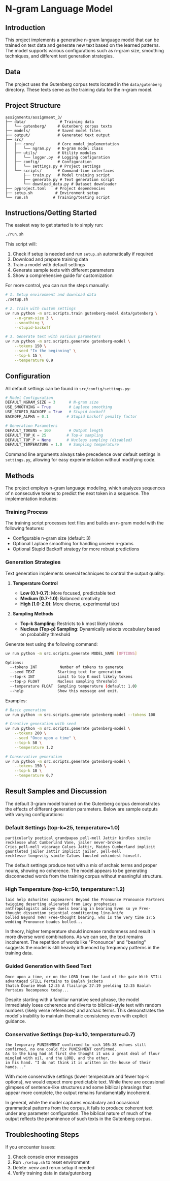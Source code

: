 # N-gram Language Model

## Introduction
This project implements a generative n-gram language model that can be trained on text data and generate new text based on the learned patterns. The model supports various configurations such as n-gram size, smoothing techniques, and different text generation strategies.

## Data
The project uses the Gutenberg corpus texts located in the `data/gutenberg` directory. These texts serve as the training data for the n-gram model.

## Project Structure

```
assignments/assignment_3/
├── data/               # Training data
│   └── gutenberg/     # Gutenberg corpus texts
├── models/            # Saved model files
├── output/            # Generated text output
├── src/
│   ├── core/          # Core model implementation
│   │   └── ngram.py   # N-gram model class
│   ├── utils/         # Utility modules
│   │   └── logger.py  # Logging configuration
│   ├── config/        # Configuration
│   │   └── settings.py # Project settings
│   └── scripts/       # Command-line interfaces
│       ├── train.py   # Model training script
│       ├── generate.py # Text generation script
│       └── download_data.py # Dataset downloader
├── pyproject.toml    # Project dependencies
├── setup.sh          # Environment setup
└── run.sh           # Training/testing script
```

## Instructions/Getting Started
The easiest way to get started is to simply run:
```bash
./run.sh
```
This script will:
1. Check if setup is needed and run `setup.sh` automatically if required
2. Download and prepare training data
3. Train a model with default settings
4. Generate sample texts with different parameters
5. Show a comprehensive guide for customization

For more control, you can run the steps manually:
```bash
# 1. Setup environment and download data
./setup.sh

# 2. Train with custom settings
uv run python -m src.scripts.train gutenberg-model data/gutenberg \
    --n-gram-size 3 \
    --smoothing \
    --stupid-backoff

# 3. Generate text with various parameters
uv run python -m src.scripts.generate gutenberg-model \
    --tokens 150 \
    --seed "In the beginning" \
    --top-k 15 \
    --temperature 0.9
```

## Configuration
All default settings can be found in `src/config/settings.py`:

```python
# Model Configuration
DEFAULT_NGRAM_SIZE = 3      # N-gram size
USE_SMOOTHING = True        # Laplace smoothing
USE_STUPID_BACKOFF = True   # Stupid backoff
BACKOFF_ALPHA = 0.1        # Stupid backoff penalty factor

# Generation Parameters
DEFAULT_TOKENS = 100        # Output length
DEFAULT_TOP_K = 25         # Top-k sampling
DEFAULT_TOP_P = None       # Nucleus sampling (disabled)
DEFAULT_TEMPERATURE = 1.0   # Sampling temperature
```

Command line arguments always take precedence over default settings in `settings.py`, allowing for easy experimentation without modifying code.

## Methods
The project employs n-gram language modeling, which analyzes sequences of n consecutive tokens to predict the next token in a sequence. The implementation includes:

### Training Process
The training script processes text files and builds an n-gram model with the following features:
- Configurable n-gram size (default: 3)
- Optional Laplace smoothing for handling unseen n-grams
- Optional Stupid Backoff strategy for more robust predictions

### Generation Strategies
Text generation implements several techniques to control the output quality:

1. **Temperature Control**
   - **Low (0.1-0.7)**: More focused, predictable text
   - **Medium (0.7-1.0)**: Balanced creativity
   - **High (1.0-2.0)**: More diverse, experimental text

2. **Sampling Methods**
   - **Top-k Sampling**: Restricts to k most likely tokens
   - **Nucleus (Top-p) Sampling**: Dynamically selects vocabulary based on probability threshold

Generate text using the following command:

```bash
uv run python -m src.scripts.generate MODEL_NAME [OPTIONS]

Options:
  --tokens INT          Number of tokens to generate
  --seed TEXT          Starting text for generation
  --top-k INT          Limit to top K most likely tokens
  --top-p FLOAT        Nucleus sampling threshold
  --temperature FLOAT  Sampling temperature (default: 1.0)
  --help               Show this message and exit.
```

Examples:
```bash
# Basic generation
uv run python -m src.scripts.generate gutenberg-model --tokens 100

# Creative generation with seed
uv run python -m src.scripts.generate gutenberg-model \
    --tokens 200 \
    --seed "Once upon a time" \
    --top-k 50 \
    --temperature 1.2

# Conservative generation
uv run python -m src.scripts.generate gutenberg-model \
    --tokens 150 \
    --top-k 10 \
    --temperature 0.7
```

## Result Samples and Discussion

The default 3-gram model trained on the Gutenberg corpus demonstrates the effects of different generation parameters. Below are sample outputs with varying configurations:

### Default Settings (top-k=25, temperature=1.0)
```
particularly poetical grandpapas pell-mell Jattir kindles simile recklesse what Cumberland Vane, jailer never-broken
Cries pell-mell vicarage Calues Jattir, Maides Cumberland implicit gauntleted jailer Jattir implicit jailer, pell-mell
recklesse longevity simile Calues tousled vnkindest himself.
```
The default settings produce text with a mix of archaic terms and proper nouns, showing no coherence. The model appears to be generating disconnected words from the training corpus without meaningful structure.


### High Temperature (top-k=50, temperature=1.2)
```
laid help Ashurites cupbearers Beyond the Pronounce Pronounce Partners twigging deserting alienated from Lucy prophecies 
anthropologists adioyn duels bearing in bearing Even so ye Free-thought dissention sciential conditioning line-knife
bolled Beyond THAT Free-thought bearing, who is the very time 17:5 wedding Pronounce boades bolled...
```
In theory, higher temperature should increase randomness and result in more diverse word combinations. As we can see, the text remains  incoherent. The repetition of words like "Pronounce" and "bearing" suggests the model is still heavily influenced by frequency patterns in the training data.


### Guided Generation with Seed Text
```
Once upon a time, or on the LORD from the land of the gate With STILL advantaged STILL Pertains to Baalah jackets
thatch Dowrie Weak 12:35 A flailings 27:19 yeelding 12:35 Baalah Pertains Recompence today...
```
Despite starting with a familiar narrative seed phrase, the model immediately loses coherence and diverts to biblical-style text with random numbers (likely verse references) and archaic terms. This demonstrates the model's inability to maintain thematic consistency even with explicit guidance.

### Conservative Settings (top-k=10, temperature=0.7)
```
the temporary PUNISHMENT confirmed to nick 105:38 echoes still confirmed, no one could fix PUNISHMENT confirmed. 
As to the king had at first she thought it was a great deal of flour mingled with oil, and the LORD, and the other, 
in his hand. "I do not think it is written in the house of their hands..."
```

With more conservative settings (lower temperature and fewer top-k options), we would expect more predictable text. While there are occasional glimpses of sentence-like structures and some biblical phrasings that appear more complete, the output remains fundamentally incoherent. 

In general, while the model captures vocabulary and occasional grammatical patterns from the corpus, it fails to produce coherent text under any parameter configuration. The biblical nature of much of the output reflects the prominence of such texts in the Gutenberg corpus.

## Troubleshooting Steps
If you encounter issues:
1. Check console error messages
2. Run `./setup.sh` to reset environment
3. Delete .venv and rerun setup if needed
4. Verify training data in data/gutenberg


